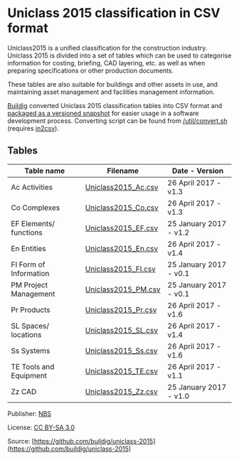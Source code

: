 # Uniclass 2015 classification in CSV format

Uniclass2015 is a unified classification for the construction industry. Uniclass 2015 is divided into a set of tables which can be used to categorise information for costing, briefing, CAD layering, etc. as well as when preparing specifications or other production documents.

These tables are also suitable for buildings and other assets in use, and maintaining asset management and facilities management information.

[Buildig](http://buildig.com/) converted Uniclass 2015 classification tables into CSV format and [packaged as a versioned snapshot](https://github.com/buildig/uniclass-2015/releases) for easier usage in a software development process. Converting script can be found from [/util/convert.sh](/util/convert.sh) (requires [in2csv](http://csvkit.readthedocs.io/en/1.0.2/scripts/in2csv.html)).

## Tables

Table name | Filename | Date - Version
--- | --- | ---
Ac Activities | [Uniclass2015_Ac.csv](Uniclass2015_Ac.csv) | 26 April 2017 - v1.3
Co Complexes | [Uniclass2015_Co.csv](Uniclass2015_Co.csv) | 26 April 2017 - v1.3
EF Elements/ functions | [Uniclass2015_EF.csv](Uniclass2015_EF.csv) | 25 January 2017 - v1.2
En Entities | [Uniclass2015_En.csv](Uniclass2015_En.csv) | 26 April 2017 - v1.4
FI Form of Information | [Uniclass2015_FI.csv](Uniclass2015_FI.csv) | 25 January 2017 - v0.1
PM Project Management | [Uniclass2015_PM.csv](Uniclass2015_PM.csv) | 25 January 2017 - v0.1
Pr Products | [Uniclass2015_Pr.csv](Uniclass2015_Pr.csv) | 26 April 2017 - v1.6
SL Spaces/ locations | [Uniclass2015_SL.csv](Uniclass2015_SL.csv) | 26 April 2017 - v1.4
Ss Systems | [Uniclass2015_Ss.csv](Uniclass2015_Ss.csv) | 26 April 2017 - v1.6
TE Tools and Equipment | [Uniclass2015_TE.csv](Uniclass2015_TE.csv) | 26 April 2017 - v1.1
Zz CAD | [Uniclass2015_Zz.csv](Uniclass2015_Zz.csv) | 25 January 2017 - v1.0

Publisher: [NBS](https://toolkit.thenbs.com/articles/classification)

License: [CC BY-SA 3.0](https://creativecommons.org/licenses/by-sa/3.0/)

Source: [https://github.com/buildig/uniclass-2015](https://github.com/buildig/uniclass-2015)
